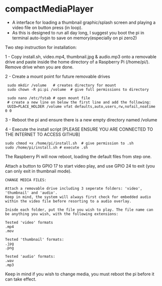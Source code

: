 # compactMediaPlayer

- A interface for loading a thumbnail graphic/splash screen and playing a video file on button press (in loop).
- As this is designed to run all day long, I suggest you boot the pi in terminal auto-login to save on memory(especially on pi zero2)

Two step instruction for installation:

1 - Copy install.sh, video.mp4, thumbnail.jpg & audio.mp3 onto a removable drive and paste inside the home directory of a Raspberry Pi (/home/pi/). Remove drive when you are done.

2 - Create a mount point for future removable drives 
    
     sudo mkdir /volume   # creates directory for mount
     sudo chown -R pi:pi /volume  # give full permissions to directory 
     
     sudo nano /etc/fstab # open mount file
     # create a new line on below the first line and add the following: 
     UUID=PLACE_HOLDER /volume vfat defaults,auto,users,rw,nofail,noatime 0 0
    
3 - Reboot the pi and ensure there is a new empty directory named /volume
    
4 - Execute the install script [PLEASE ENSURE YOU ARE CONNECTED TO THE INTERNET TO ACCESS GITHUB]

    sudo chmod +x /home/pi/install.sh  # give permission to .sh    
    sudo /home/pi/install.sh # execute .sh
 
The Raspberry Pi will now reboot, loading the default files from step one. 

Attach a button to GPIO 17 to start video play, and use GPIO 24 to exit (you can only exit in thumbnail mode).

    CHANGE MEDIA FILES:

    Attach a removable drive including 3 seperate folders: 'video', 'thumbnail' and 'audio'. 
    Keep in mind, the system will always first check for embedded audio within the video file before resorting to a audio overlay.

    Inisde each folder, put the file you wish to play. The file name can be anything you wish, with the following extensions:

    Tested 'video' formats 
    .mp4
    .mov

    Tested 'thumbnail' formats:
    .jpg
    .png 
    
    Tested 'audio' formats:
    .wav
    .mp3
  
  Keep in mind if you wish to change media, you must reboot the pi before it can take effect.







